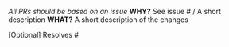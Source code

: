 *All PRs should be based on an issue*
**WHY?**
See issue # / A short description
**WHAT?**
A short description of the changes

[Optional] Resolves #
